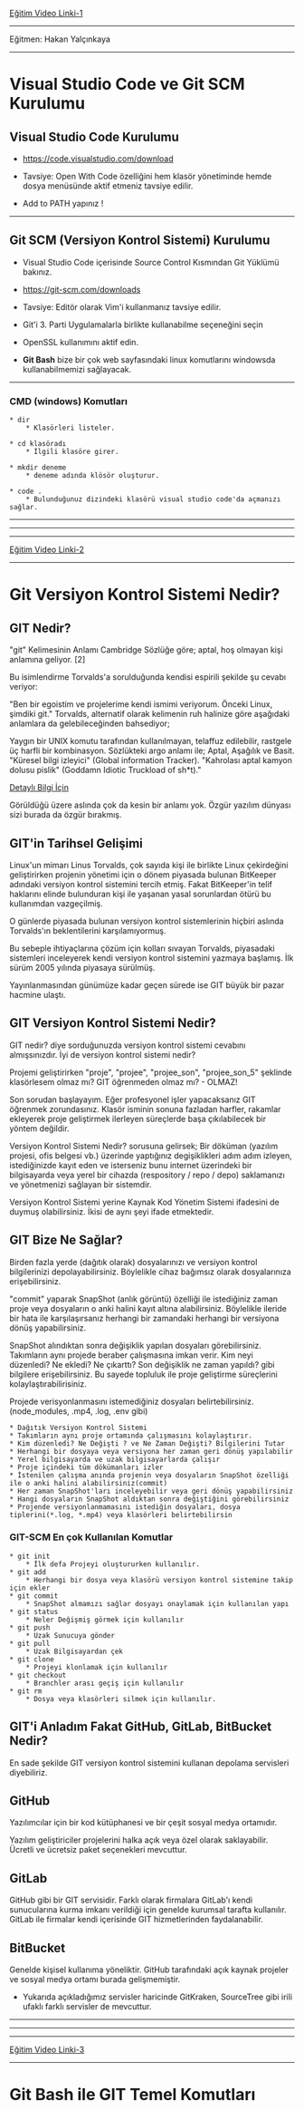 [Eğitim Video Linki-1](https://www.youtube.com/watch?v=Ke26wrLhBHo)

---

Eğitmen: Hakan Yalçınkaya

---

# Visual Studio Code ve Git SCM Kurulumu

## Visual Studio Code Kurulumu

* https://code.visualstudio.com/download

* Tavsiye: Open With Code özelliğini hem klasör yönetiminde hemde dosya menüsünde aktif etmeniz tavsiye edilir.

* Add to PATH yapınız ! 

---

## Git SCM (Versiyon Kontrol Sistemi) Kurulumu

* Visual Studio Code içerisinde Source Control Kısmından Git Yüklümü bakınız.

* https://git-scm.com/downloads

* Tavsiye: Editör olarak Vim'i kullanmanız tavsiye edilir.

* Git'i 3. Parti Uygulamalarla birlikte kullanabilme seçeneğini seçin

* OpenSSL kullanımını aktif edin.

* **Git Bash** bize bir çok web sayfasındaki linux komutlarını windowsda kullanabilmemizi sağlayacak.

***

### CMD (windows) Komutları

    * dir
        * Klasörleri listeler.

    * cd klasöradı
        * İlgili klasöre girer.

    * mkdir deneme
        * deneme adında klösör oluşturur.
    
    * code .
        * Bulunduğunuz dizindeki klasörü visual studio code'da açmanızı sağlar.


***
***
***

[Eğitim Video Linki-2](https://www.youtube.com/watch?v=DVUfB5Iw5js)

***

# Git Versiyon Kontrol Sistemi Nedir?

## GIT Nedir?

"git" Kelimesinin Anlamı
Cambridge Sözlüğe göre; aptal, hoş olmayan kişi anlamına geliyor. [2]

Bu isimlendirme Torvalds'a sorulduğunda kendisi espirili şekilde şu cevabı veriyor:

"Ben bir egoistim ve projelerime kendi ismimi veriyorum. Önceki Linux, şimdiki git." Torvalds, alternatif olarak kelimenin ruh halinize göre aşağıdaki anlamlara da gelebileceğinden bahsediyor;

Yaygın bir UNIX komutu tarafından kullanılmayan, telaffuz edilebilir, rastgele üç harfli bir kombinasyon.
Sözlükteki argo anlamı ile; Aptal, Aşağılık ve Basit.
"Küresel bilgi izleyici" (Global information Tracker).
"Kahrolası aptal kamyon dolusu pislik" (Goddamn Idiotic Truckload of sh*t)."

[Detaylı Bilgi İçin](https://git.wiki.kernel.org/index.php/GitFaq#Why_the_.27Git.27_name.3F)

Görüldüğü üzere aslında çok da kesin bir anlamı yok. Özgür yazılım dünyası sizi burada da özgür bırakmış.

## GIT'in Tarihsel Gelişimi
Linux'un mimarı Linus Torvalds, çok sayıda kişi ile birlikte Linux çekirdeğini geliştirirken projenin yönetimi için o dönem piyasada bulunan BitKeeper adındaki versiyon kontrol sistemini tercih etmiş. Fakat BitKeeper'in telif haklarını elinde bulunduran kişi ile yaşanan yasal sorunlardan ötürü bu kullanımdan vazgeçilmiş.

O günlerde piyasada bulunan versiyon kontrol sistemlerinin hiçbiri aslında Torvalds'ın beklentilerini karşılamıyormuş.

Bu sebeple ihtiyaçlarına çözüm için kolları sıvayan Torvalds, piyasadaki sistemleri inceleyerek kendi versiyon kontrol sistemini yazmaya başlamış. İlk sürüm 2005 yılında piyasaya sürülmüş.

Yayınlanmasından günümüze kadar geçen sürede ise GIT büyük bir pazar hacmine ulaştı.

## GIT Versiyon Kontrol Sistemi Nedir?
GIT nedir? diye sorduğunuzda versiyon kontrol sistemi cevabını almışsınızdır. İyi de versiyon kontrol sistemi nedir?

Projemi geliştirirken "proje", "projee", "projee_son", "projee_son_5" şeklinde klasörlesem olmaz mı? GIT öğrenmeden olmaz mı? - OLMAZ!

Son sorudan başlayayım. Eğer profesyonel işler yapacaksanız GIT öğrenmek zorundasınız. Klasör isminin sonuna fazladan harfler, rakamlar ekleyerek proje geliştirmek ilerleyen süreçlerde başa çıkılabilecek bir yöntem değildir.

Versiyon Kontrol Sistemi Nedir? sorusuna gelirsek; Bir döküman (yazılım projesi, ofis belgesi vb.) üzerinde yaptığınız degişiklikleri adım adım izleyen, istediğinizde kayıt eden ve isterseniz bunu internet üzerindeki bir bilgisayarda veya yerel bir cihazda (respository / repo / depo) saklamanızı ve yönetmenizi sağlayan bir sistemdir.

Versiyon Kontrol Sistemi yerine Kaynak Kod Yönetim Sistemi ifadesini de duymuş olabilirsiniz. İkisi de aynı şeyi ifade etmektedir.

## GIT Bize Ne Sağlar?
Birden fazla yerde (dağıtık olarak) dosyalarınızı ve versiyon kontrol bilgilerinizi depolayabilirsiniz. Böylelikle cihaz bağımsız olarak dosyalarınıza erişebilirsiniz.

"commit" yaparak SnapShot (anlık görüntü) özelliği ile istediğiniz zaman proje veya dosyaların o anki halini kayıt altına alabilirsiniz. Böylelikle ileride bir hata ile karşılaşırsanız herhangi bir zamandaki herhangi bir versiyona dönüş yapabilirsiniz.

SnapShot alındıktan sonra değişiklik yapılan dosyaları görebilirsiniz.
Takımların aynı projede beraber çalışmasına imkan verir. Kim neyi düzenledi? Ne ekledi? Ne çıkarttı? Son değişiklik ne zaman yapıldı? gibi bilgilere erişebilirsiniz. Bu sayede topluluk ile proje geliştirme süreçlerini kolaylaştırabilirisiniz.

Projede verisyonlanmasını istemediğiniz dosyaları belirtebilirsiniz. (node_modules, .mp4, .log, .env gibi)

    * Dağıtık Versiyon Kontrol Sistemi
    * Takımların aynı proje ortamında çalışmasını kolaylaştırır.
    * Kim düzenledi? Ne Değişti ? ve Ne Zaman Değişti? Bilgilerini Tutar
    * Herhangi bir dosyaya veya versiyona her zaman geri dönüş yapılabilir
    * Yerel bilgisayarda ve uzak bilgisayarlarda çalışır
    * Proje içindeki tüm dökümanları izler
    * İstenilen çalışma anında projenin veya dosyaların SnapShot özelliği ile o anki halini alabilirsiniz(commit)
    * Her zaman SnapShot'ları inceleyebilir veya geri dönüş yapabilirsiniz
    * Hangi dosyaların SnapShot aldıktan sonra değiştiğini görebilirsiniz
    * Projende versiyonlanmamasını istediğin dosyaları, dosya tiplerini(*.log, *.mp4) veya klasörleri belirtebilirsin

### GIT-SCM En çok Kullanılan Komutlar
    * git init  
        * İlk defa Projeyi oluştururken kullanılır.
    * git add
        * Herhangi bir dosya veya klasörü versiyon kontrol sistemine takip için ekler
    * git commit
        * SnapShot almamızı sağlar dosyayı onaylamak için kullanılan yapı
    * git status
        * Neler Değişmiş görmek için kullanılır
    * git push
        * Uzak Sunucuya gönder
    * git pull
        * Uzak Bilgisayardan çek
    * git clone
        * Projeyi klonlamak için kullanılır
    * git checkout
        * Branchler arası geçiş için kullanılır
    * git rm
        * Dosya veya klasörleri silmek için kullanılır.

## GIT'i Anladım Fakat GitHub, GitLab, BitBucket Nedir?

En sade şekilde GIT versiyon kontrol sistemini kullanan depolama servisleri diyebiliriz.

## GitHub

Yazılımcılar için bir kod kütüphanesi ve bir çeşit sosyal medya ortamıdır.

Yazılım geliştiriciler projelerini halka açık veya özel olarak saklayabilir. Ücretli ve ücretsiz paket seçenekleri mevcuttur.

## GitLab

GitHub gibi bir GIT servisidir. Farklı olarak firmalara GitLab'ı kendi sunucularına kurma imkanı verildiği için genelde kurumsal tarafta kullanılır. GitLab ile firmalar kendi içerisinde GIT hizmetlerinden faydalanabilir.

## BitBucket

Genelde kişisel kullanıma yöneliktir. GitHub tarafındaki açık kaynak projeler ve sosyal medya ortamı burada gelişmemiştir.

* Yukarıda açıkladığımız servisler haricinde GitKraken, SourceTree gibi irili ufaklı farklı servisler de mevcuttur.

***
***
***

[Eğitim Video Linki-3](https://www.youtube.com/watch?v=Mn3lljT-nIY)

***

# Git Bash ile GIT Temel Komutları

